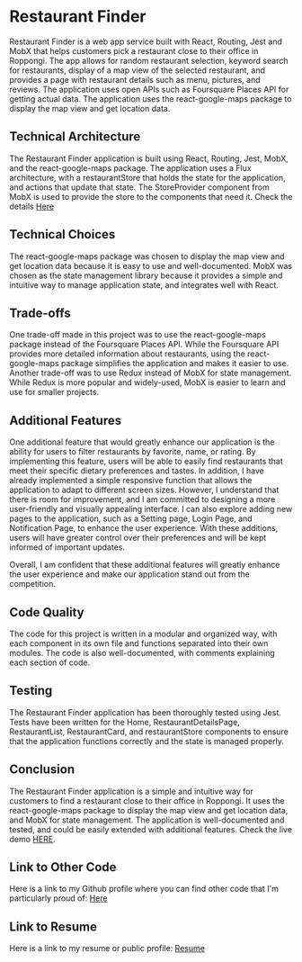 # Restaurant Finder

Restaurant Finder is a web app service built with React, Routing, Jest and MobX that helps customers pick a restaurant close to their office in Roppongi. The app allows for random restaurant selection, keyword search for restaurants, display of a map view of the selected restaurant, and provides a page with restaurant details such as menu, pictures, and reviews. The application uses open APIs such as Foursquare Places API for getting actual data. The application uses the react-google-maps package to display the map view and get location data.

## Technical Architecture

The Restaurant Finder application is built using React, Routing, Jest, MobX, and the react-google-maps package. The application uses a Flux architecture, with a restaurantStore that holds the state for the application, and actions that update that state. The StoreProvider component from MobX is used to provide the store to the components that need it.
Check the details [Here](https://github.com/endlessflier/react-place-finder/blob/feat/update-documents/document.md)

## Technical Choices

The react-google-maps package was chosen to display the map view and get location data because it is easy to use and well-documented. MobX was chosen as the state management library because it provides a simple and intuitive way to manage application state, and integrates well with React.

## Trade-offs

One trade-off made in this project was to use the react-google-maps package instead of the Foursquare Places API. While the Foursquare API provides more detailed information about restaurants, using the react-google-maps package simplifies the application and makes it easier to use. Another trade-off was to use Redux instead of MobX for state management. While Redux is more popular and widely-used, MobX is easier to learn and use for smaller projects.

## Additional Features

One additional feature that would greatly enhance our application is the ability for users to filter restaurants by favorite, name, or rating. By implementing this feature, users will be able to easily find restaurants that meet their specific dietary preferences and tastes.
In addition, I have already implemented a simple responsive function that allows the application to adapt to different screen sizes. However, I understand that there is room for improvement, and I am committed to designing a more user-friendly and visually appealing interface.
I can also explore adding new pages to the application, such as a Setting page, Login Page, and Notification Page, to enhance the user experience. With these additions, users will have greater control over their preferences and will be kept informed of important updates.

Overall, I am confident that these additional features will greatly enhance the user experience and make our application stand out from the competition.

## Code Quality

The code for this project is written in a modular and organized way, with each component in its own file and functions separated into their own modules. The code is also well-documented, with comments explaining each section of code.

## Testing

The Restaurant Finder application has been thoroughly tested using Jest. Tests have been written for the Home, RestaurantDetailsPage, RestaurantList, RestaurantCard, and restaurantStore components to ensure that the application functions correctly and the state is managed properly.

## Conclusion

The Restaurant Finder application is a simple and intuitive way for customers to find a restaurant close to their office in Roppongi. It uses the react-google-maps package to display the map view and get location data, and MobX for state management. The application is well-documented and tested, and could be easily extended with additional features.
Check the live demo [HERE](https://react-restaurant-finder.vercel.app/).

## Link to Other Code

Here is a link to my Github profile where you can find other code that I'm particularly proud of: [Here](https://github.com/endlessflier/my-react-ts-highcharts)

## Link to Resume

Here is a link to my resume or public profile:
[Resume](https://docs.google.com/document/d/1Bf3u7H3JoZhsZWHlFOlJipvrhzLbE-ry/edit?usp=share_link&ouid=103550853731738036469&rtpof=true&sd=true)
